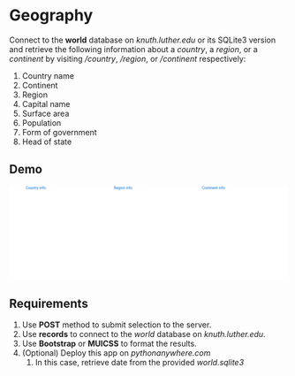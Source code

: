 # Geography

Connect to the **world** database on *knuth.luther.edu* or its SQLite3 version and retrieve the following information about a *country*, a *region*, or a *continent* by visiting */country*, */region*, or */continent* respectively:

1. Country name
2. Continent
3. Region
4. Capital name
5. Surface area
6. Population
7. Form of government
8. Head of state

## Demo

![Demo](demo.gif)

## Requirements

1. Use **POST** method to submit selection to the server.
2. Use **records** to connect to the *world* database on *knuth.luther.edu*.
3. Use **Bootstrap** or **MUICSS** to format the results.
4. (Optional) Deploy this app on *pythonanywhere.com*
   1. In this case, retrieve date from the provided *world.sqlite3*
